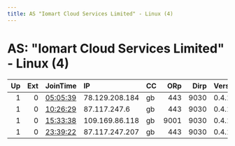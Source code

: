 ```yaml
---
title: AS "Iomart Cloud Services Limited" - Linux (4)
---
```


# AS: "Iomart Cloud Services Limited" - Linux (4)

|   Up |   Ext | JoinTime                                                                                            | IP             | CC   |   ORp |   Dirp | Version   | Contact   | Nickname        |   eFamMembers |
|-----:|------:|:----------------------------------------------------------------------------------------------------|:---------------|:-----|------:|-------:|:----------|:----------|:----------------|--------------:|
|    1 |     0 | [05:05:39](https://metrics.torproject.org/rs.html#details/5ECF70D8ECBC889422CBADE5B176903DD932C443) | 78.129.208.184 | gb   |   443 |   9030 | 0.4.1.6   | None      | manningisfree   |             1 |
|    1 |     0 | [10:26:29](https://metrics.torproject.org/rs.html#details/92AB10E1947BC2B378B741777AC9B12DC8575253) | 87.117.247.6   | gb   |   443 |   9030 | 0.4.1.6   | None      | Unnamed         |             1 |
|    1 |     0 | [15:33:38](https://metrics.torproject.org/rs.html#details/D6FA8D23293129B8BE82AE7CEF464EDB5E79BA8F) | 109.169.86.118 | gb   |  9001 |   9030 | 0.4.1.6   | None      | Unnamed         |             1 |
|    1 |     0 | [23:39:22](https://metrics.torproject.org/rs.html#details/14C36527018FD11035AFD95CE4E883CE7D3F588D) | 87.117.247.207 | gb   |   443 |   9030 | 0.4.1.6   | None      | watchthewatcher |             1 |
